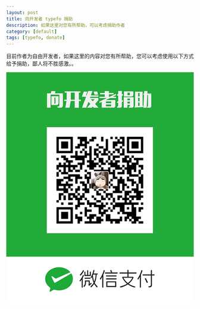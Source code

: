 ```yaml
---
layout: post
title: 向开发者 typefo 捐助
description: 如果这里对您有所帮助，可以考虑捐助作者
category: [default]
tags: [typefo, donate]
---
```


目前作者为自由开发者，如果这里的内容对您有所帮助，您可以考虑使用以下方式给予捐助，鄙人将不胜感激。。


![donate](/assets/img/donate.png)

